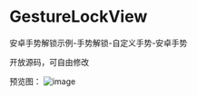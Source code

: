 # GestureLockView
安卓手势解锁示例-手势解锁-自定义手势-安卓手势

开放源码，可自由修改

预览图：
![image](http://7xn2r6.com1.z0.glb.clouddn.com/gif/shoushi.gif)
